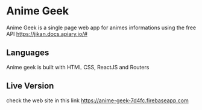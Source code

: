 # Anime Geek

Anime Geek is a single page web app for animes informations
using the free API https://jikan.docs.apiary.io/#

## Languages

Anime geek is built with HTML CSS, ReactJS and Routers

## Live Version

check the web site in this link https://anime-geek-7d4fc.firebaseapp.com
